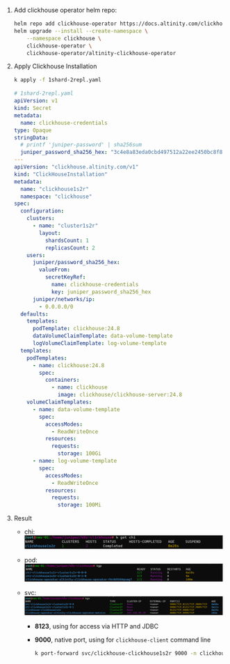 1. Add clickhouse operator helm repo:

   ```bash
   helm repo add clickhouse-operator https://docs.altinity.com/clickhouse-operator
   helm upgrade --install --create-namespace \
       --namespace clickhouse \
       clickhouse-operator \
       clickhouse-operator/altinity-clickhouse-operator
   ```

2. Apply Clickhouse Installation

   ```bash
   k apply -f 1shard-2repl.yaml
   ```

   ```yaml
   # 1shard-2repl.yaml
   apiVersion: v1
   kind: Secret
   metadata:
     name: clickhouse-credentials
   type: Opaque
   stringData:
     # printf 'juniper-password' | sha256sum
     juniper_password_sha256_hex: "3c4e8a83eda0cbd497512a22ee2450bc8f8ba92026c1944972d6fc27768aea90"
   ---
   apiVersion: "clickhouse.altinity.com/v1"
   kind: "ClickHouseInstallation"
   metadata:
     name: "clickhouse1s2r"
     namespace: "clickhouse"
   spec:
     configuration:
       clusters:
         - name: "cluster1s2r"
           layout:
             shardsCount: 1
             replicasCount: 2
       users:
         juniper/password_sha256_hex:
           valueFrom:
             secretKeyRef:
               name: clickhouse-credentials
               key: juniper_password_sha256_hex
         juniper/networks/ip:
           - 0.0.0.0/0
     defaults:
       templates:
         podTemplate: clickhouse:24.8
         dataVolumeClaimTemplate: data-volume-template
         logVolumeClaimTemplate: log-volume-template
     templates:
       podTemplates:
         - name: clickhouse:24.8
           spec:
             containers:
               - name: clickhouse
                 image: clickhouse/clickhouse-server:24.8
       volumeClaimTemplates:
         - name: data-volume-template
           spec:
             accessModes:
               - ReadWriteOnce
             resources:
               requests:
                 storage: 100Gi
         - name: log-volume-template
           spec:
             accessModes:
               - ReadWriteOnce
             resources:
               requests:
                 storage: 100Mi
   ```

3. Result

   - chi:
     ![image-20250530160727414](./README.assets/image-20250530160727414.png)

   - pod:
     ![image-20250530160531048](./README.assets/image-20250530160531048.png)

   - svc:
     ![image-20250530160629146](./README.assets/image-20250530160629146.png)

     - **8123**, using for access via HTTP and JDBC

     - **9000**, native port, using for `clickhouse-client` command line

       ```bash
       k port-forward svc/clickhouse-clickhouse1s2r 9000 -n clickhouse
       ```

       

